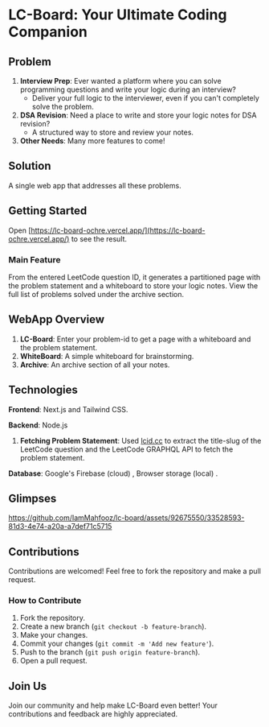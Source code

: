 # LC-Board: Your Ultimate Coding Companion

## Problem

1. **Interview Prep**: Ever wanted a platform where you can solve programming questions and write your logic during an
   interview?
    - Deliver your full logic to the interviewer, even if you can't completely solve the problem.
2. **DSA Revision**: Need a place to write and store your logic notes for DSA revision?
    - A structured way to store and review your notes.
3. **Other Needs**: Many more features to come!

## Solution

A single web app that addresses all these problems.

## Getting Started

Open [https://lc-board-ochre.vercel.app/](https://lc-board-ochre.vercel.app/) to see the result.

### Main Feature

From the entered LeetCode question ID, it generates a partitioned page with the problem statement and a whiteboard to
store your logic notes. View the full list of problems solved under the archive section.

## WebApp Overview

1. **LC-Board**: Enter your problem-id to get a page with a whiteboard and the problem statement.
2. **WhiteBoard**: A simple whiteboard for brainstorming.
3. **Archive**: An archive section of all your notes.

## Technologies

**Frontend**: Next.js and Tailwind CSS.

**Backend**: Node.js

1. **Fetching Problem Statement**: Used [lcid.cc](https://lcid.cc) to extract the title-slug of the LeetCode question
   and the LeetCode GRAPHQL API to fetch the problem statement.

**Database**: Google's Firebase (cloud) , Browser storage (local) .

## Glimpses

https://github.com/IamMahfooz/lc-board/assets/92675550/33528593-81d3-4e74-a20a-a7def71c5715

## Contributions

Contributions are welcomed! Feel free to fork the repository and make a pull request.

### How to Contribute

1. Fork the repository.
2. Create a new branch (`git checkout -b feature-branch`).
3. Make your changes.
4. Commit your changes (`git commit -m 'Add new feature'`).
5. Push to the branch (`git push origin feature-branch`).
6. Open a pull request.

## Join Us

Join our community and help make LC-Board even better! Your contributions and feedback are highly appreciated.

